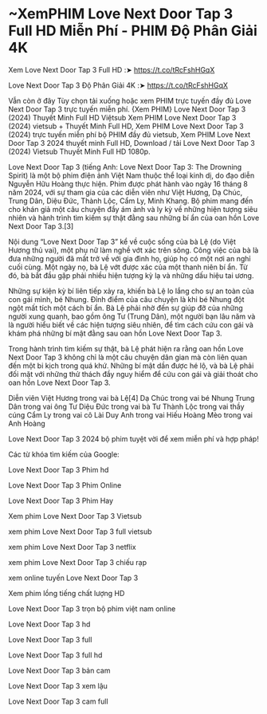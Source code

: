 # ~XemPHIM Love Next Door Tap 3 Full HD Miễn Phí - PHIM Độ Phân Giải 4K


Xem Love Next Door Tap 3 Full HD :➤ https://t.co/tRcFshHGqX

Love Next Door Tap 3 Độ Phân Giải 4K :➤ https://t.co/tRcFshHGqX


Vẫn còn ở đây Tùy chọn tải xuống hoặc xem PHIM trực tuyến đầy đủ Love Next Door Tap 3 trực tuyến miễn phí. {Xem PHIM} Love Next Door Tap 3 (2024) Thuyết Minh Full HD Việtsub Xem PHIM Love Next Door Tap 3 (2024) vietsub + Thuyết Minh Full HD, Xem PHIM Love Next Door Tap 3 (2024) trực tuyến miễn phí bộ PHIM đầy đủ vietsub, Xem PHIM Love Next Door Tap 3 2024 thuyết minh Full HD, Download / tải Love Next Door Tap 3 (2024) Vietsub Thuyết Minh Full HD 1080p.


Love Next Door Tap 3 (tiếng Anh: Love Next Door Tap 3: The Drowning Spirit) là một bộ phim điện ảnh Việt Nam thuộc thể loại kinh dị, do đạo diễn Nguyễn Hữu Hoàng thực hiện. Phim được phát hành vào ngày 16 tháng 8 năm 2024, với sự tham gia của các diễn viên như Việt Hương, Dạ Chúc, Trung Dân, Diệu Đức, Thành Lộc, Cẩm Ly, Minh Khang. Bộ phim mang đến cho khán giả một câu chuyện đầy ám ảnh và ly kỳ về những hiện tượng siêu nhiên và hành trình tìm kiếm sự thật đằng sau những bí ẩn của oan hồn Love Next Door Tap 3.[3]

Nội dung
“Love Next Door Tap 3” kể về cuộc sống của bà Lệ (do Việt Hương thủ vai), một phụ nữ làm nghề vớt xác trên sông. Công việc của bà là đưa những người đã mất trở về với gia đình họ, giúp họ có một nơi an nghỉ cuối cùng. Một ngày nọ, bà Lệ vớt được xác của một thanh niên bí ẩn. Từ đó, bà bắt đầu gặp phải nhiều hiện tượng kỳ lạ và những dấu hiệu tai ương.

Những sự kiện kỳ bí liên tiếp xảy ra, khiến bà Lệ lo lắng cho sự an toàn của con gái mình, bé Nhung. Đỉnh điểm của câu chuyện là khi bé Nhung đột ngột mất tích một cách bí ẩn. Bà Lệ phải nhờ đến sự giúp đỡ của những người xung quanh, bao gồm ông Tư (Trung Dân), một người bạn lâu năm và là người hiểu biết về các hiện tượng siêu nhiên, để tìm cách cứu con gái và khám phá những bí mật đằng sau oan hồn Love Next Door Tap 3.

Trong hành trình tìm kiếm sự thật, bà Lệ phát hiện ra rằng oan hồn Love Next Door Tap 3 không chỉ là một câu chuyện dân gian mà còn liên quan đến một bi kịch trong quá khứ. Những bí mật dần được hé lộ, và bà Lệ phải đối mặt với những thử thách đầy nguy hiểm để cứu con gái và giải thoát cho oan hồn Love Next Door Tap 3.

Diễn viên
Việt Hương trong vai bà Lệ[4]
Dạ Chúc trong vai bé Nhung
Trung Dân trong vai ông Tư
Diệu Đức trong vai bà Tư
Thành Lộc trong vai thầy cúng
Cẩm Ly trong vai cô Lài
Duy Anh trong vai Hiếu
Hoàng Mèo trong vai Anh Hoàng


Love Next Door Tap 3 2024 bộ phim tuyệt vời để xem miễn phí và hợp pháp!

Các từ khóa tìm kiếm của Google:

Love Next Door Tap 3 Phim hd

Love Next Door Tap 3 Phim Online

Love Next Door Tap 3 Phim Hay

Xem phim Love Next Door Tap 3 Vietsub

xem phim Love Next Door Tap 3 full vietsub

xem phim Love Next Door Tap 3 netflix

xem phim Love Next Door Tap 3 chiếu rạp

xem online tuyến Love Next Door Tap 3

Xem phim lồng tiếng chất lượng HD

Love Next Door Tap 3 trọn bộ phim việt nam online

Love Next Door Tap 3 hd

Love Next Door Tap 3 full

Love Next Door Tap 3 full hd

Love Next Door Tap 3 bản cam

Love Next Door Tap 3 xem lậu

Love Next Door Tap 3 cam full
